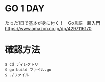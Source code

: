 # GO 1 DAY

たった1日で基本が身に付く！　Go言語　超入門  
https://www.amazon.co.jp/dp/4297116170

# 確認方法

```
$ cd ディレクトリ
$ go build ファイル.go
$ ./ファイル
```
